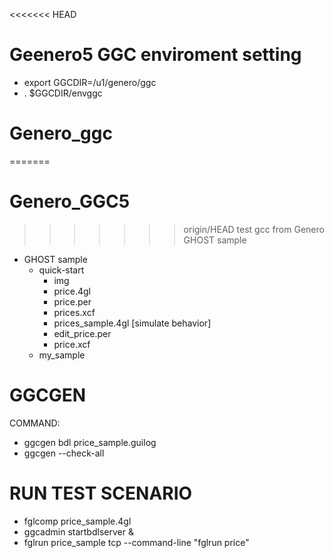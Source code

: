 <<<<<<< HEAD
# Geenero5 GGC enviroment setting
 - export GGCDIR=/u1/genero/ggc
 - . $GGCDIR/envggc
# Genero_ggc
=======
# Genero_GGC5
>>>>>>> origin/HEAD
test gcc from Genero GHOST sample
- GHOST sample 
    - quick-start
      - img 
      - price.4gl
      - price.per 
      - prices.xcf
      - prices_sample.4gl [simulate behavior]
      - edit_price.per
      - price.xcf
    - my_sample
# GGCGEN
COMMAND: 
 - ggcgen bdl price_sample.guilog<br>
 - ggcgen --check-all

# RUN TEST SCENARIO
 - fglcomp price_sample.4gl <br>
 - ggcadmin startbdlserver & <br>
 - fglrun price_sample tcp --command-line "fglrun price"
